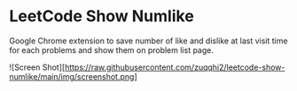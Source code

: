 # LeetCode Show Numlike

Google Chrome extension to save number of like and dislike at last visit time for each problems and show them on problem list page.

![Screen Shot][https://raw.githubusercontent.com/zuqqhi2/leetcode-show-numlike/main/img/screenshot.png]
